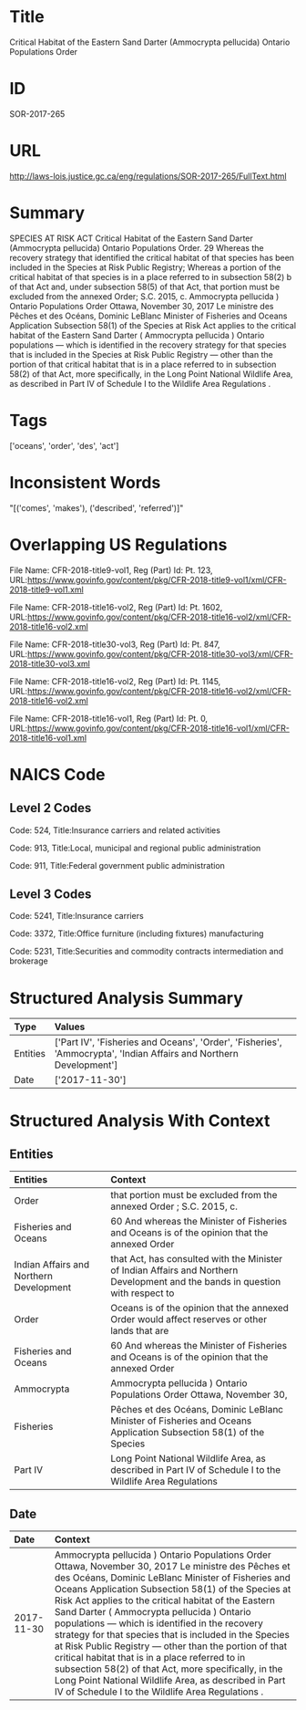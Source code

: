 # Title
Critical Habitat of the Eastern Sand Darter (Ammocrypta pellucida) Ontario Populations Order


# ID
SOR-2017-265

# URL
http://laws-lois.justice.gc.ca/eng/regulations/SOR-2017-265/FullText.html


# Summary
SPECIES AT RISK ACT Critical Habitat of the Eastern Sand Darter (Ammocrypta pellucida) Ontario Populations Order.
29 Whereas the recovery strategy that identified the critical habitat of that species has been included in the Species at Risk Public Registry; Whereas a portion of the critical habitat of that species is in a place referred to in subsection 58(2) b  of that Act and, under subsection 58(5) of that Act, that portion must be excluded from the annexed Order; S.C. 2015, c.
Ammocrypta pellucida ) Ontario Populations Order Ottawa, November 30, 2017 Le ministre des Pêches et des Océans, Dominic LeBlanc Minister of Fisheries and Oceans Application Subsection 58(1) of the  Species at Risk Act  applies to the critical habitat of the Eastern Sand Darter ( Ammocrypta pellucida ) Ontario populations — which is identified in the recovery strategy for that species that is included in the Species at Risk Public Registry — other than the portion of that critical habitat that is in a place referred to in subsection 58(2) of that Act, more specifically, in the Long Point National Wildlife Area, as described in Part IV of Schedule I to the  Wildlife Area Regulations .


# Tags
['oceans', 'order', 'des', 'act']


# Inconsistent Words
"[('comes', 'makes'), ('described', 'referred')]"


# Overlapping US Regulations
File Name: CFR-2018-title9-vol1, Reg (Part) Id: Pt. 123, URL:https://www.govinfo.gov/content/pkg/CFR-2018-title9-vol1/xml/CFR-2018-title9-vol1.xml

File Name: CFR-2018-title16-vol2, Reg (Part) Id: Pt. 1602, URL:https://www.govinfo.gov/content/pkg/CFR-2018-title16-vol2/xml/CFR-2018-title16-vol2.xml

File Name: CFR-2018-title30-vol3, Reg (Part) Id: Pt. 847, URL:https://www.govinfo.gov/content/pkg/CFR-2018-title30-vol3/xml/CFR-2018-title30-vol3.xml

File Name: CFR-2018-title16-vol2, Reg (Part) Id: Pt. 1145, URL:https://www.govinfo.gov/content/pkg/CFR-2018-title16-vol2/xml/CFR-2018-title16-vol2.xml

File Name: CFR-2018-title16-vol1, Reg (Part) Id: Pt. 0, URL:https://www.govinfo.gov/content/pkg/CFR-2018-title16-vol1/xml/CFR-2018-title16-vol1.xml




# NAICS Code
## Level 2 Codes
Code: 524, Title:Insurance carriers and related activities

Code: 913, Title:Local, municipal and regional public administration

Code: 911, Title:Federal government public administration




## Level 3 Codes
Code: 5241, Title:Insurance carriers

Code: 3372, Title:Office furniture (including fixtures) manufacturing

Code: 5231, Title:Securities and commodity contracts intermediation and brokerage







# Structured Analysis Summary
| Type     | Values                                                                                                             |
|:---------|:-------------------------------------------------------------------------------------------------------------------|
| Entities | ['Part IV', 'Fisheries and Oceans', 'Order', 'Fisheries', 'Ammocrypta', 'Indian Affairs and Northern Development'] |
| Date     | ['2017-11-30']                                                                                                     |


# Structured Analysis With Context
 


## Entities
| Entities                                | Context                                                                                                                        |
|:----------------------------------------|:-------------------------------------------------------------------------------------------------------------------------------|
| Order                                   | that portion must be excluded from the annexed Order ; S.C. 2015, c.                                                           |
| Fisheries and Oceans                    | 60 And whereas the Minister of  Fisheries and Oceans is of the opinion that the annexed Order                                  |
| Indian Affairs and Northern Development | that Act, has consulted with the Minister of Indian Affairs and Northern Development and the bands in question with respect to |
| Order                                   | Oceans is of the opinion that the annexed Order would affect reserves or other lands that are                                  |
| Fisheries and Oceans                    | 60 And whereas the Minister of  Fisheries and Oceans is of the opinion that the annexed Order                                  |
| Ammocrypta                              | Ammocrypta pellucida ) Ontario Populations Order Ottawa, November 30,                                                          |
| Fisheries                               | Pêches et des Océans, Dominic LeBlanc Minister of Fisheries and Oceans Application Subsection 58(1) of the Species             |
| Part IV                                 | Long Point National Wildlife Area, as described in Part IV of Schedule I to the Wildlife Area Regulations                      |


## Date
| Date       | Context                                                                                                                                                                                                                                                                                                                                                                                                                                                                                                                                                                                                                                                                                                              |
|:-----------|:---------------------------------------------------------------------------------------------------------------------------------------------------------------------------------------------------------------------------------------------------------------------------------------------------------------------------------------------------------------------------------------------------------------------------------------------------------------------------------------------------------------------------------------------------------------------------------------------------------------------------------------------------------------------------------------------------------------------|
| 2017-11-30 | Ammocrypta pellucida ) Ontario Populations Order Ottawa, November 30, 2017 Le ministre des Pêches et des Océans, Dominic LeBlanc Minister of Fisheries and Oceans Application Subsection 58(1) of the  Species at Risk Act  applies to the critical habitat of the Eastern Sand Darter ( Ammocrypta pellucida ) Ontario populations — which is identified in the recovery strategy for that species that is included in the Species at Risk Public Registry — other than the portion of that critical habitat that is in a place referred to in subsection 58(2) of that Act, more specifically, in the Long Point National Wildlife Area, as described in Part IV of Schedule I to the  Wildlife Area Regulations . |


